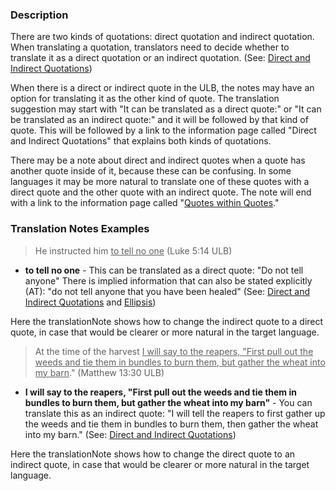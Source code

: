 
### Description

There are two kinds of quotations: direct quotation and indirect quotation. When translating a quotation, translators need to decide whether to translate it as a direct quotation or an indirect quotation.  (See: [Direct and Indirect Quotations](en/ta/translate/man/figs-quotations))

When there is a direct or indirect quote in the ULB, the notes may have an option for translating it as the other kind of quote. The translation suggestion may start with "It can be translated as a direct quote:" or "It can be translated as an indirect quote:" and it will be followed by that kind of quote. This will be followed by a link to the information page called "Direct and Indirect Quotations" that explains both kinds of quotations.

There may be a note about direct and indirect quotes when a quote has another quote inside of it, because these can be confusing. In some languages it may be more natural to translate one of these quotes with a direct quote and the other quote with an indirect quote. The note will end with a link to the information page called "[Quotes within Quotes](en/ta/translate/man/figs-quotesinquotes)." 

### Translation Notes Examples

> He instructed him <u>to tell no one</u> (Luke 5:14 ULB)

  * **to tell no one**  - This can be translated as a direct quote: "Do not tell anyone" There is implied information that can also be stated explicitly (AT): "do not tell anyone that you have been healed" (See: [Direct and Indirect Quotations](en/ta/translate/man/figs-quotations) and [Ellipsis](en/ta/translate/man/figs-ellipsis))

Here the translationNote shows how to change the indirect quote to a direct quote, in case that would be clearer or more natural in the target language.  

> At the time of the harvest <u>I will say to the reapers, "First pull out the weeds and tie them in bundles to burn them, but gather the wheat into my barn</u>." (Matthew 13:30 ULB)

  * **I will say to the reapers, "First pull out the weeds and tie them in bundles to burn them, but gather the wheat into my barn"** - You can translate this as an indirect quote: "I will tell the reapers to first gather up the weeds and tie them in bundles to burn them, then gather the wheat into my barn." (See: [Direct and Indirect Quotations](en/ta/translate/man/figs-quotations))

Here the translationNote shows how to change the direct quote to an indirect quote, in case that would be clearer or more natural in the target language.